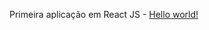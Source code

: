 Primeira aplicação em React JS - <a href="https://angelicablirio.github.io/Projeto01-react-js" target="_blank">Hello world!</a>